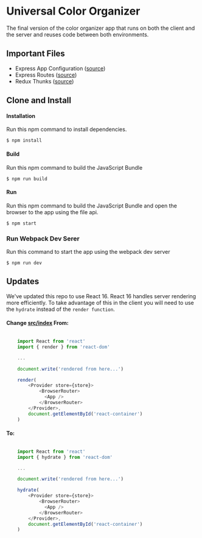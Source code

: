 Universal Color Organizer
=====================
The final version of the color organizer app that runs on both the client and the server and reuses code between both environments.

Important Files
--------------

* Express App Configuration ([source](https://github.com/MoonHighway/learning-react/blob/master/chapter-12/color-organizer/src/server/app.js))
* Express Routes ([source](https://github.com/MoonHighway/learning-react/blob/master/chapter-12/color-organizer/src/server/color-api.js))
* Redux Thunks ([source](https://github.com/MoonHighway/learning-react/blob/master/chapter-12/color-organizer/src/actions.js))

Clone and Install
-------------

#### Installation
Run this npm command to install dependencies.
```
$ npm install
```

#### Build
Run this npm command to build the JavaScript Bundle
```
$ npm run build
```

#### Run
Run this npm command to build the JavaScript Bundle and open the browser to the app using the file api.
```
$ npm start
```

### Run Webpack Dev Serer
Run this command to start the app using the webpack dev server
```
$ npm run dev
```

Updates
--------
We've updated this repo to use React 16. React 16 handles server rendering more efficiently.
To take advantage of this in the client you will need to use the `hydrate` instead
of the `render function`.

#### Change [src/index](https://github.com/MoonHighway/learning-react/blob/master/chapter-12/color-organizer/src/index.js) From:
```javascript

    import React from 'react'
    import { render } from 'react-dom'

    ...

    document.write('rendered from here...')

    render(
        <Provider store={store}>
            <BrowserRouter>
              <App />
            </BrowserRouter>
        </Provider>,
        document.getElementById('react-container')
    )

```

#### To:
```javascript

    import React from 'react'
    import { hydrate } from 'react-dom'

    ...

    document.write('rendered from here...')

    hydrate(
        <Provider store={store}>
            <BrowserRouter>
              <App />
            </BrowserRouter>
        </Provider>,
        document.getElementById('react-container')
    )

```

